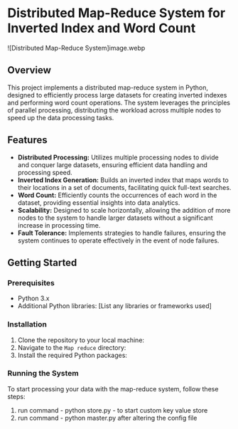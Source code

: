 # Distributed Map-Reduce System for Inverted Index and Word Count

![Distributed Map-Reduce System]image.webp

## Overview
This project implements a distributed map-reduce system in Python, designed to efficiently process large datasets for creating inverted indexes and performing word count operations. The system leverages the principles of parallel processing, distributing the workload across multiple nodes to speed up the data processing tasks.

## Features
- **Distributed Processing:** Utilizes multiple processing nodes to divide and conquer large datasets, ensuring efficient data handling and processing speed.
- **Inverted Index Generation:** Builds an inverted index that maps words to their locations in a set of documents, facilitating quick full-text searches.
- **Word Count:** Efficiently counts the occurrences of each word in the dataset, providing essential insights into data analytics.
- **Scalability:** Designed to scale horizontally, allowing the addition of more nodes to the system to handle larger datasets without a significant increase in processing time.
- **Fault Tolerance:** Implements strategies to handle failures, ensuring the system continues to operate effectively in the event of node failures.

## Getting Started
### Prerequisites
- Python 3.x
- Additional Python libraries: [List any libraries or frameworks used]

### Installation
1. Clone the repository to your local machine:
2. Navigate to the `Map reduce` directory:
3. Install the required Python packages:


### Running the System
To start processing your data with the map-reduce system, follow these steps:
1. run command - python store.py - to start custom key value store
2. run command - python master.py after altering the config file

